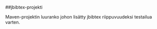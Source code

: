 ##jbibtex-projekti

Maven-projektin luuranko johon lisätty jbibtex riippuvuudeksi testailua varten.
